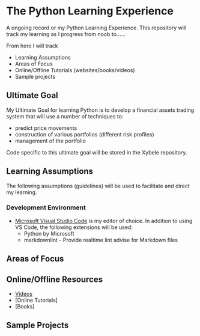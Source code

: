 # The Python Learning Experience

A ongoing record or my Python Learning Experience. This repository will track my learning as I progress from noob to......

From here I will track

* Learning Assumptions
* Areas of Focus
* Online/Offline Tutorials (websites/books/videos)
* Sample projects

## Ultimate Goal

My Ultimate Goal for learning Python is to develop a financial assets trading system that will use a number of techniques to:

* predict price movements
* construction of various portfolios (different risk profiles)
* management of the portfolio

Code specific to this ultimate goal will be stored in the Xybele repository.

## Learning Assumptions

The following assumptions (guidelines) will be used to facilitate and direct my learning.

### Development Environment

* [Microsoft Visual Studio Code](https://code.visualstudio.com/) is my editor of choice. In addition to using VS Code, the following extensions will be used:
  * Python by Microsoft
  * markdownlint - Provide realtime lint advise for Markdown files

## Areas of Focus

## Online/Offline Resources

* [Videos](Learning/VIDEOS.md)
* [Online Tutorials]
* [Books]

## Sample Projects
